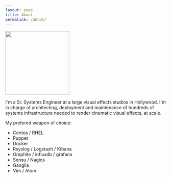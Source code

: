 ```yaml
---
layout: page
title: About
permalink: /about/
---
```


<img src="https://octodex.github.com/images/femalecodertocat.png" width="200" height="200" />

I'm a Sr. Systems Engineer at a large visual effects studios in Hollywood. I'm in charge of architecting, deployment and maintenance of hundreds of systems infrastructure needed to render cinematic visual effects, at scale.


My prefered weapon of choice:

* Centos / RHEL
* Puppet
* Docker
* Rsyslog / Logstash / Kibana
* Graphite / influxdb / grafana
* Sensu / Nagios
* Ganglia
* Vim / Atom
